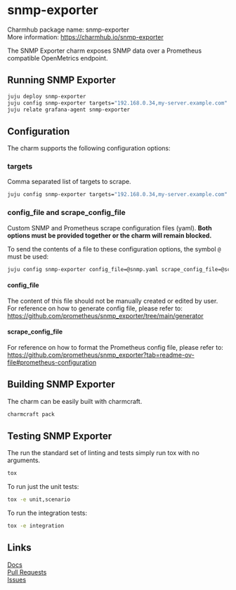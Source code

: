 # snmp-exporter

Charmhub package name: snmp-exporter  
More information: https://charmhub.io/snmp-exporter

The SNMP Exporter charm exposes SNMP data over a Prometheus compatible OpenMetrics endpoint.

## Running SNMP Exporter

```sh
juju deploy snmp-exporter
juju config snmp-exporter targets="192.168.0.34,my-server.example.com"
juju relate grafana-agent snmp-exporter
```

## Configuration

The charm supports the following configuration options:

### targets
Comma separated list of targets to scrape.

```sh
juju config snmp-exporter targets="192.168.0.34,my-server.example.com"
```

### config_file and scrape_config_file
Custom SNMP and Prometheus scrape configuration files (yaml). **Both options must be provided together or the charm will remain blocked.**

To send the contents of a file to these configuration options, the symbol `@` must be used:

```sh
juju config snmp-exporter config_file=@snmp.yaml scrape_config_file=@scrape_config.yaml
```

#### config_file
The content of this file should not be manually created or edited by user. For reference on how to generate config file, please refer to: https://github.com/prometheus/snmp_exporter/tree/main/generator

#### scrape_config_file
For reference on how to format the Prometheus config file, please refer to: https://github.com/prometheus/snmp_exporter?tab=readme-ov-file#prometheus-configuration

## Building SNMP Exporter

The charm can be easily built with charmcraft.
```sh
charmcraft pack
```

## Testing SNMP Exporter

The run the standard set of linting and tests simply run tox with no arguments.

```sh
tox
```

To run just the unit tests:

```sh
tox -e unit,scenario
```

To run the integration tests:

```sh
tox -e integration
```

## Links
[Docs](https://charmhub.io/snmp-exporter)  
[Pull Requests](https://github.com/canonical/snmp-exporter-operator/pulls)  
[Issues](https://github.com/canonical/snmp-exporter-operator/issues)  
